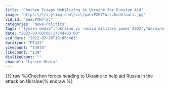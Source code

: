 ```yaml
---
title: "Chechen Troops Mobilizing to Ukraine for Russian Aid"
image: "https:\/\/i.ytimg.com\/vi\/paevPXH7Tac\/hqdefault.jpg"
vid_id: "paevPXH7Tac"
categories: "News-Politics"
tags: ["lyssen media","ukraine vs russia military power 2022","ukraine latest news"]
date: "2022-03-03T05:17:44+03:00"
vid_date: "2022-02-26T19:06:48Z"
duration: "PT42S"
viewcount: "14934"
likeCount: "139"
dislikeCount: ""
channel: "Lyssen Media"
---
```

{% raw %}Chechen forces heading to Ukraine to help aid Russia in the attack on Ukraine{% endraw %}
